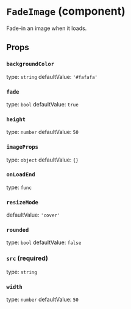 `FadeImage` (component)
=======================

Fade-in an image when it loads.

Props
-----

### `backgroundColor`

type: `string`
defaultValue: `'#fafafa'`


### `fade`

type: `bool`
defaultValue: `true`


### `height`

type: `number`
defaultValue: `50`


### `imageProps`

type: `object`
defaultValue: `{}`


### `onLoadEnd`

type: `func`


### `resizeMode`

defaultValue: `'cover'`


### `rounded`

type: `bool`
defaultValue: `false`


### `src` (required)

type: `string`


### `width`

type: `number`
defaultValue: `50`

